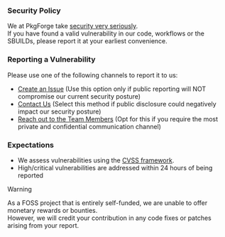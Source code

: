 ### Security Policy
We at PkgForge take [security very seriously](https://docs.pkgforge.dev/repositories/soarpkgs/security).<br>
If you have found a valid vulnerability in our code, workflows or the SBUILDs, please report it at your earliest convenience.

### Reporting a Vulnerability
Please use one of the following channels to report it to us:
- [Create an Issue](https://github.com/pkgforge/soarpkgs/issues/new) (Use this option only if public reporting will NOT compromise our current security posture)
- [Contact Us](https://docs.pkgforge.dev/contact/chat) (Select this method if public disclosure could negatively impact our security posture)
- [Reach out to the Team Members](https://docs.pkgforge.dev/orgs/readme/people) (Opt for this if you require the most private and confidential communication channel)

### Expectations
- We assess vulnerabilities using the [CVSS framework](https://www.first.org/cvss/calculator/4.0).
- High/critical vulnerabilities are addressed within 24 hours of being reported

> [!WARNING]
As a FOSS project that is entirely self-funded, we are unable to offer monetary rewards or bounties.<br>
However, we will credit your contribution in any code fixes or patches arising from your report.
